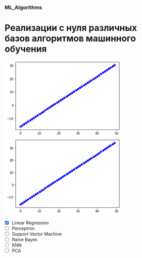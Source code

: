 ### ML_Algorithms
Реализации с нуля различных базов алгоритмов машинного обучения
=========
![alt tag](https://github.com/NeuralNous/ML_Algorithms/blob/main/загруженное.png?raw=true)
![alt tag](https://github.com/NeuralNous/ML_Algorithms/blob/main/загруженное%20(1).png?raw=true)
- [X] Linear Regression
- [ ] Perceptron
- [ ] Support Vector Machine
- [ ] Naive Bayes 
- [ ] KNN
- [ ] PCA
